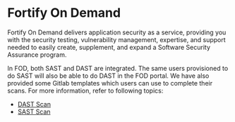 # Fortify On Demand

Fortify On Demand delivers application security as a service, providing you with the security testing, vulnerability management, expertise, and support needed to easily create, supplement, and expand a Software Security Assurance program.

In FOD, both SAST and DAST are integrated. The same users provisioned to do SAST will also be able to do DAST in the FOD portal. We have also provided some Gitlab templates which users can use to complete their scans. For more information, refer to following topics:
- [DAST Scan](fod/fod-dast-scan)
- [SAST Scan](fod/fod-sast-scan)
